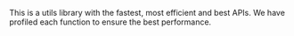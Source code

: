 This is a utils library with the fastest, most efficient and best APIs. We have profiled each function to ensure the best performance.
